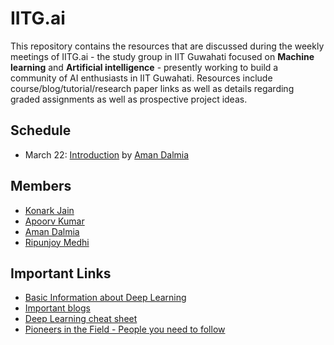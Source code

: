 # IITG.ai

This repository contains the resources that are discussed during the weekly meetings of IITG.ai - the study group in IIT Guwahati focused on **Machine learning** and **Artificial intelligence** - presently working to build a community of AI enthusiasts in IIT Guwahati. Resources include course/blog/tutorial/research paper links as well as details regarding graded assignments as well as prospective project ideas.

## Schedule

- March 22: [Introduction](https://goo.gl/SaoxZQ) by [Aman Dalmia](http://github.com/dalmia)


## Members

- [Konark Jain](https://github.com/konqr)
- [Apoorv Kumar](https://github.com/cybr17crwlr)
- [Aman Dalmia](http://github.com/dalmia)
- [Ripunjoy Medhi](http://github.com/ripunjoym)

## Important Links
- [Basic Information about Deep Learning](https://stats385.github.io/basicinfo)
- [Important blogs](https://stats385.github.io/blogs)
- [Deep Learning cheat sheet](https://stats385.github.io/cheat_sheet)
- [Pioneers in the Field - People you need to follow](https://stats385.github.io/personalities)
